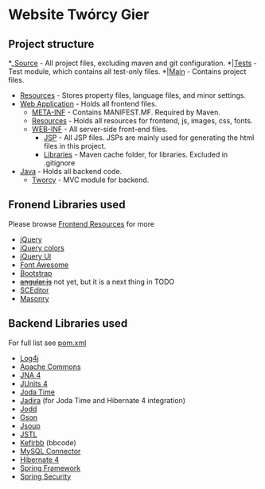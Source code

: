 # Website Twórcy Gier

## Project structure
*_[Source](src) - All project files, excluding maven and git configuration.
 *|[Tests](src/test) - Test module, which contains all test-only files.
 *|[Main](src/main) - Contains project files.
   * [Resources](src/main/resources) - Stores property files, language files, and minor settings.
   * [Web Application](src/main/webapp) - Holds all frontend files.
     * [META-INF](src/main/webapp/META-INF) - Contains MANIFEST.MF. Required by Maven.
     * [Resources](src/main/webapp/resources) - Holds all resources for frontend, js, images, css, fonts.
     * [WEB-INF](src/main/webapp/WEB-INF) - All server-side front-end files.
       * [JSP](src/main/webapp/WEB-INF/jsp) - All JSP files. JSPs are mainly used for generating the html files in this project.
       * [Libraries](src/main/webapp/WEB-INF/lib) - Maven cache folder, for libraries. Excluded in .gitignore
   * [Java](src/main/java) - Holds all backend code.
     * [Tworcy](src/main/java/com/clockwise/tworcy) - MVC module for backend.

## Fronend Libraries used
Please browse [Frontend Resources](src/main/webapp/resources) for more

* [jQuery](https://jquery.com/)
* [jQuery colors](https://github.com/jquery/jquery-color)
* [jQuery UI](https://jqueryui.com/)
* [Font Awesome](https://fortawesome.github.io/Font-Awesome/)
* [Bootstrap](http://getbootstrap.com/)
* ~~[angular.js](https://angularjs.org/)~~ not yet, but it is a next thing in TODO
* [SCEditor](http://www.sceditor.com/)
* [Masonry](http://masonry.desandro.com)

## Backend Libraries used
For full list see [pom.xml](https://github.com/ghandhikus/TworcyGierStrona/blob/master/pom.xml)

* [Log4j](http://logging.apache.org/log4j)
* [Apache Commons](https://commons.apache.org/)
* [JNA 4](https://github.com/java-native-access/jna)
* [JUnits 4](http://junit.org/junit4/)
* [Joda Time](http://www.joda.org/joda-time/)
* [Jadira](http://jadira.sourceforge.net/) (for Joda Time and Hibernate 4 integration)
* [Jodd](http://jodd.org/)
* [Gson](https://github.com/google/gson)
* [Jsoup](http://jsoup.org/)
* [JSTL](http://www.oracle.com/technetwork/java/index-jsp-135995.html)
* [Kefirbb](http://kefirsf.org/kefirbb/) (bbcode)
* [MySQL Connector](https://www.mysql.com/products/connector/)
* [Hibernate 4](http://hibernate.org/orm/downloads/)
* [Spring Framework](http://projects.spring.io/spring-framework/)
* [Spring Security](http://projects.spring.io/spring-security/)
